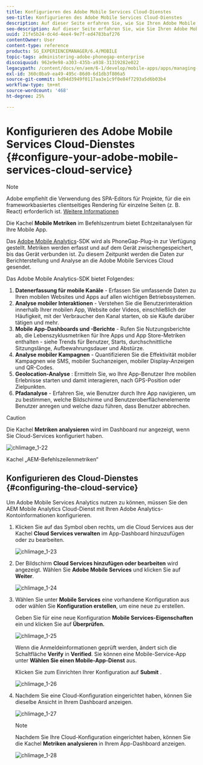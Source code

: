 ```yaml
---
title: Konfigurieren des Adobe Mobile Services Cloud-Dienstes
seo-title: Konfigurieren des Adobe Mobile Services Cloud-Dienstes
description: Auf dieser Seite erfahren Sie, wie Sie Ihren Adobe Mobile Services-Cloud Service konfigurieren.
seo-description: Auf dieser Seite erfahren Sie, wie Sie Ihren Adobe Mobile Services-Cloud Service konfigurieren.
uuid: 21fe5b24-dc4d-4ee4-9e7f-ed4783baf276
contentOwner: User
content-type: reference
products: SG_EXPERIENCEMANAGER/6.4/MOBILE
topic-tags: administering-adobe-phonegap-enterprise
discoiquuid: 962e9e98-a303-435b-a938-31319282e022
legacypath: /content/docs/en/aem/6-1/develop/mobile-apps/apps/managing-aem-mobile-apps/configure-your-adobe-phonegap-build-cloud-service1
exl-id: 360c0ba9-ea49-495c-86d0-6d1db3f806a5
source-git-commit: bd94d3949f0117aa3e1c9f0e84f7293a5d6b03b4
workflow-type: tm+mt
source-wordcount: '468'
ht-degree: 25%

---
```


# Konfigurieren des Adobe Mobile Services Cloud-Dienstes {#configure-your-adobe-mobile-services-cloud-service}

>[!NOTE]
>
>Adobe empfiehlt die Verwendung des SPA-Editors für Projekte, für die ein frameworkbasiertes clientseitiges Rendering für einzelne Seiten (z. B. React) erforderlich ist. [Weitere Informationen](/help/sites-developing/spa-overview.md)

Die Kachel **Mobile Metriken** im Befehlszentrum bietet Echtzeitanalysen für Ihre Mobile App.

Das [Adobe Mobile Analytics](https://www.adobe.com/ca/solutions/digital-analytics/mobile-web-apps-analytics.html)-SDK wird als PhoneGap-Plug-in zur Verfügung gestellt. Metriken werden erfasst und auf dem Gerät zwischengespeichert, bis das Gerät verbunden ist. Zu diesem Zeitpunkt werden die Daten zur Berichterstellung und Analyse an die Adobe Mobile Services Cloud gesendet.

Das Adobe Mobile Analytics-SDK bietet Folgendes:

1. **Datenerfassung für mobile Kanäle** - Erfassen Sie umfassende Daten zu Ihren mobilen Websites und Apps auf allen wichtigen Betriebssystemen.
1. **Analyse mobiler Interaktionen**  - Verstehen Sie die Benutzerinteraktion innerhalb Ihrer mobilen App, Website oder Videos, einschließlich der Häufigkeit, mit der Verbraucher den Kanal starten, ob sie Käufe darüber tätigen und mehr.
1. **Mobile App-Dashboards und -Berichte**  - Rufen Sie Nutzungsberichte ab, die Lebenszyklusmetriken für Ihre Apps und App Store-Metriken enthalten - siehe Trends für Benutzer, Starts, durchschnittliche Sitzungslänge, Aufbewahrungsdauer und Abstürze.
1. **Analyse mobiler Kampagnen**  - Quantifizieren Sie die Effektivität mobiler Kampagnen wie SMS, mobiler Suchanzeigen, mobiler Display-Anzeigen und QR-Codes.
1. **Geolocation-Analyse** : Ermitteln Sie, wo Ihre App-Benutzer Ihre mobilen Erlebnisse starten und damit interagieren, nach GPS-Position oder Zielpunkten.
1. **Pfadanalyse**  - Erfahren Sie, wie Benutzer durch Ihre App navigieren, um zu bestimmen, welche Bildschirme und Benutzeroberflächenelemente Benutzer anregen und welche dazu führen, dass Benutzer abbrechen.

>[!CAUTION]
>
>Die Kachel **Metriken analysieren** wird im Dashboard nur angezeigt, wenn Sie Cloud-Services konfiguriert haben.

![chlimage_1-22](assets/chlimage_1-22.png)

Kachel „AEM-Befehlszeilenmetriken“

## Konfigurieren des Cloud-Dienstes  {#configuring-the-cloud-service}

Um Adobe Mobile Services Analytics nutzen zu können, müssen Sie den AEM Mobile Analytics Cloud-Dienst mit Ihren Adobe Analytics-Kontoinformationen konfigurieren.

1. Klicken Sie auf das Symbol oben rechts, um die Cloud Services aus der Kachel **Cloud Services verwalten** im App-Dashboard hinzuzufügen oder zu bearbeiten.

   ![chlimage_1-23](assets/chlimage_1-23.png)

1. Der Bildschirm **Cloud Services hinzufügen oder bearbeiten** wird angezeigt. Wählen Sie **Adobe Mobile Services** und klicken Sie auf **Weiter**.

   ![chlimage_1-24](assets/chlimage_1-24.png)

1. Wählen Sie unter **Mobile Services** eine vorhandene Konfiguration aus oder wählen Sie **Konfiguration erstellen**, um eine neue zu erstellen.

   Geben Sie für eine neue Konfiguration **Mobile Services-Eigenschaften** ein und klicken Sie auf **Überprüfen.**

   ![chlimage_1-25](assets/chlimage_1-25.png)

   Wenn die Anmeldeinformationen geprüft werden, ändert sich die Schaltfläche **Verify** in **Verified**. Sie können eine Mobile-Service-App unter **Wählen Sie einen Mobile-App-Dienst** aus.

   Klicken Sie zum Einrichten Ihrer Konfiguration auf **Submit** .

   ![chlimage_1-26](assets/chlimage_1-26.png)

1. Nachdem Sie eine Cloud-Konfiguration eingerichtet haben, können Sie dieselbe Ansicht in Ihrem Dashboard anzeigen.

   ![chlimage_1-27](assets/chlimage_1-27.png)

   >[!NOTE]
   >
   >Nachdem Sie Ihre Cloud-Konfiguration eingerichtet haben, können Sie die Kachel **Metriken analysieren** in Ihrem App-Dashboard anzeigen.

   ![chlimage_1-28](assets/chlimage_1-28.png)

